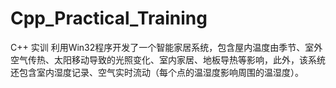 # Cpp_Practical_Training
C++ 实训
利用Win32程序开发了一个智能家居系统，包含屋内温度由季节、室外空气传热、太阳移动导致的光照变化、室内家居、地板导热等影响，此外，该系统还包含室内湿度记录、空气实时流动（每个点的温湿度影响周围的温湿度）。
